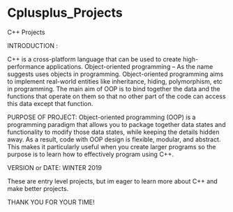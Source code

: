 # Cplusplus_Projects
C++ Projects

INTRODUCTION :

C++ is a cross-platform language that can be used to create high-performance applications.
Object-oriented programming – As the name suggests uses objects in programming. Object-oriented programming aims to implement real-world entities like inheritance, hiding, polymorphism, etc in programming. The main aim of OOP is to bind together the data and the functions that operate on them so that no other part of the code can access this data except that function.

PURPOSE OF PROJECT:
Object-oriented programming (OOP) is a programming paradigm that allows you to package together data states and functionality to modify those data states, while keeping the details hidden away. As a result, code with OOP design is flexible, modular, and abstract. This makes it particularly useful when you create larger programs so the purpose is to learn how to effectively program using C++.

VERSION or DATE: WINTER 2019

These are entry level projects, but im eager to learn more about C++ and make better projects.

THANK YOU FOR YOUR TIME!
